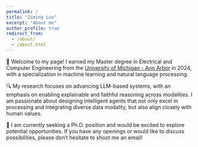```yaml
---
permalink: /
title: "Ziming Luo"
excerpt: "About me"
author_profile: true
redirect_from: 
  - /about/
  - /about.html
---
```


👋 Welcome to my page! I earned my Master degree in Electrical and Computer Engineering from the [University of Michigan - Ann Arbor](https://ece.engin.umich.edu/) in 2024, with a specialization in machine learning and natural language processing.

🔍 My research focuses on advancing LLM-based systems, with an emphasis on enabling explainable and faithful reasoning across modalities. I am passionate about designing intelligent agents that not only excel in processing and integrating diverse data modality, but also align closely with human values.

👀 I am currently seeking a Ph.D. position and would be excited to explore potential opportunities. If you have any openings or would like to discuss possibilities, please don’t hesitate to shoot me an email!

